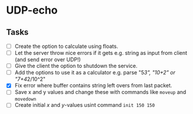 # UDP-echo

## Tasks
- [ ] Create the option to calculate using floats.
- [ ] Let the server throw nice errors if it gets e.g. string as input from client (and send error over UDP!)
- [ ] Give the client the option to shutdown the service.
- [ ] Add the options to use it as a calculator e.g. parse "5*3", "10+2" or "7+4*2/10^2"
- [x] Fix error where buffer contains string left overs from last packet.
- [ ] Save x and y values and change these with commands like `moveup` and `movedown` 
- [ ] Create initial _x_ and _y_-values usint command `init 150 150`
